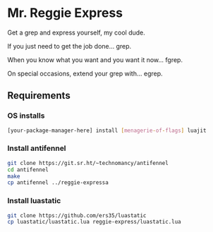 # Mr. Reggie Express
Get a grep and express yourself, my cool dude.

If you just need to get the job done... grep.

When you know what you want and you want it now... fgrep.

On special occasions, extend your grep with... egrep.

## Requirements

### OS installs
``` sh
[your-package-manager-here] install [menagerie-of-flags] luajit
```

### Install antifennel
``` sh
git clone https://git.sr.ht/~technomancy/antifennel
cd antifennel
make
cp antifennel ../reggie-expressa
```

### Install luastatic
``` sh
git clone https://github.com/ers35/luastatic
cp luastatic/luastatic.lua reggie-express/luastatic.lua
```
